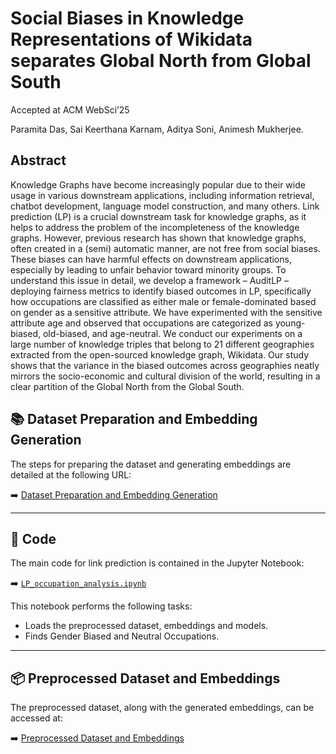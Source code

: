 # Social Biases in Knowledge Representations of Wikidata separates Global North from Global South

Accepted at ACM WebSci’25

Paramita Das, Sai Keerthana Karnam, Aditya Soni, Animesh Mukherjee. 

## Abstract
Knowledge Graphs have become increasingly popular due to their wide usage in various downstream applications, including information retrieval, chatbot development, language model construction, and many others. Link prediction (LP) is a crucial downstream task for knowledge graphs, as it helps to address the problem of the incompleteness of the knowledge graphs. However, previous research has shown that knowledge graphs, often created in a (semi) automatic manner, are not free from social biases. These biases can have harmful effects on
downstream applications, especially by leading to unfair behavior toward minority groups. To understand this issue in detail, we develop a framework – AuditLP – deploying fairness metrics to identify biased outcomes in LP, specifically how occupations are classified as either male or female-dominated based on gender as a sensitive attribute. We have experimented with the sensitive attribute age and observed that occupations are categorized as young-biased, old-biased, and age-neutral. We conduct our experiments on a large number of knowledge triples that belong to 21 different geographies extracted from the open-sourced knowledge graph, Wikidata. Our study shows that the variance in the biased outcomes across geographies neatly mirrors the
socio-economic and cultural division of the world, resulting in a clear partition of the Global North from the Global South.

## 📚 Dataset Preparation and Embedding Generation
The steps for preparing the dataset and generating embeddings are detailed at the following URL:

➡️ [Dataset Preparation and Embedding Generation](https://github.com/paramita08/Wikidata_Bias_WebSci_2023)

---

## 🧩 Code
The main code for link prediction is contained in the Jupyter Notebook:

➡️  [`LP_occupation_analysis.ipynb`](./LP_occupation_analysis.ipynb)

This notebook performs the following tasks:
- Loads the preprocessed dataset, embeddings and models.
- Finds Gender Biased and Neutral Occupations.

---

## 📦 Preprocessed Dataset and Embeddings
The preprocessed dataset, along with the generated embeddings, can be accessed at:

➡️ [Preprocessed Dataset and Embeddings](url)
